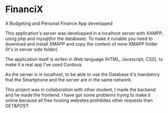 # FinanciX
A Budgeting and Personal Finance App developped

This application's server was developped in a localhost server with XAMPP, using php and mysql(for the database).
To make it runable you need to download and install XMAPP and copy the content of mine XMAPP folder (It's in server side folder)

The application itself is writen in Web language (HTML, Javascript, CSS), to make it a real app I've used Cordova.

As the server is in localhost, to be able to use the Database it's mandatory that the Smartphone and the server are in the same network.


This project was in collaboration with other student, I made the backend and he made the frontend.
I have got some problems trying to make it online because all free hosting websites prohibites other requests than GET&POST.
